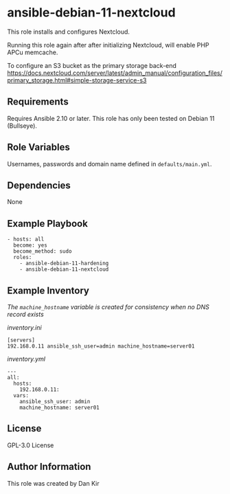 ansible-debian-11-nextcloud
==============================
This role installs and configures Nextcloud.

Running this role again after after initializing Nextcloud, will enable PHP APCu memcache.

To configure an S3 bucket as the primary storage back-end https://docs.nextcloud.com/server/latest/admin_manual/configuration_files/primary_storage.html#simple-storage-service-s3

Requirements
------------
Requires Ansible 2.10 or later. This role has only been tested on Debian 11 (Bullseye).

Role Variables
--------------
Usernames, passwords and domain name defined in `defaults/main.yml`.

Dependencies
------------
None

Example Playbook
----------------

    - hosts: all
      become: yes
      become_method: sudo
      roles:
        - ansible-debian-11-hardening
        - ansible-debian-11-nextcloud

Example Inventory
-----------------
*The `machine_hostname` variable is created for consistency when no DNS record exists*

*inventory.ini*

    [servers]
    192.168.0.11 ansible_ssh_user=admin machine_hostname=server01

*inventory.yml*

    ---
    all:
      hosts:
        192.168.0.11:
      vars:
        ansible_ssh_user: admin
        machine_hostname: server01

License
-------
GPL-3.0 License

Author Information
------------------
This role was created by Dan Kir
